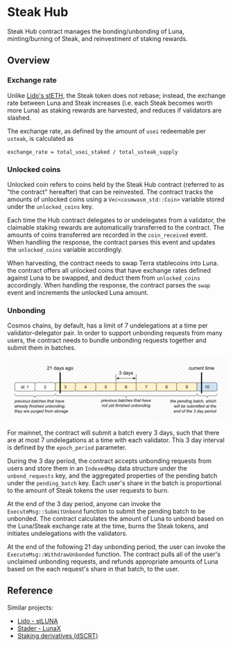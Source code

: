 # Steak Hub

Steak Hub contract manages the bonding/unbonding of Luna, minting/burning of Steak, and reinvestment of staking rewards.

## Overview

### Exchange rate

Unlike [Lido's stETH](https://github.com/lidofinance/lido-dao/tree/master/contracts/0.4.24), the Steak token does not rebase; instead, the exchange rate between Luna and Steak increases (i.e. each Steak becomes worth more Luna) as staking rewards are harvested, and reduces if validators are slashed.

The exchange rate, as defined by the amount of `usei` redeemable per `usteak`, is calculated as

```plain
exchange_rate = total_usei_staked / total_usteak_supply
```

### Unlocked coins

Unlocked coin refers to coins held by the Steak Hub contract (referred to as "the contract" hereafter) that can be reinvested. The contract tracks the amounts of unlocked coins using a `Vec<cosmwasm_std::Coin>` variable stored under the `unlocked_coins` key.

Each time the Hub contract delegates to or undelegates from a validator, the claimable staking rewards are automatically transferred to the contract. The amounts of coins transferred are recorded in the `coin_received` event. When handling the response, the contract parses this event and updates the `unlocked_coins` variable accordingly.

When harvesting, the contract needs to swap Terra stablecoins into Luna. the contract offers all unlocked coins that have exchange rates defined against Luna to be swapped, and deduct them from `unlocked_coins` accordingly. When handling the response, the contract parses the `swap` event and increments the unlocked Luna amount.

### Unbonding

Cosmos chains, by default, has a limit of 7 undelegations at a time per validator-delegator pair. In order to support unbonding requests from many users, the contract needs to bundle unbonding requests together and submit them in batches.

![illustration-of-unbonding-queue](./unbonding-queue.png)

For mainnet, the contract will submit a batch every 3 days, such that there are at most 7 undelegations at a time with each validator. This 3 day interval is defined by the `epoch_period` parameter.

During the 3 day period, the contract accepts unbonding requests from users and store them in an `IndexedMap` data structure under the `unbond_requests` key, and the aggregated properties of the pending batch under the `pending_batch` key. Each user's share in the batch is proportional to the amount of Steak tokens the user requests to burn.

At the end of the 3 day period, anyone can invoke the `ExecuteMsg::SubmitUnbond` function to submit the pending batch to be unbonded. The contract calculates the amount of Luna to unbond based on the Luna/Steak exchange rate at the time, burns the Steak tokens, and initiates undelegations with the validators.

At the end of the following 21 day unbonding period, the user can invoke the `ExecuteMsg::WithdrawUnbonded` function. The contract pulls all of the user's unclaimed unbonding requests, and refunds appropriate amounts of Luna based on the each request's share in that batch, to the user.

## Reference

Similar projects:

- [Lido - stLUNA](https://github.com/lidofinance/lido-terra-contracts)
- [Stader - LunaX](https://github.com/stader-labs/stader-liquid-token)
- [Staking derivatives (dSCRT)](https://github.com/Cashmaney/SecretStaking)
